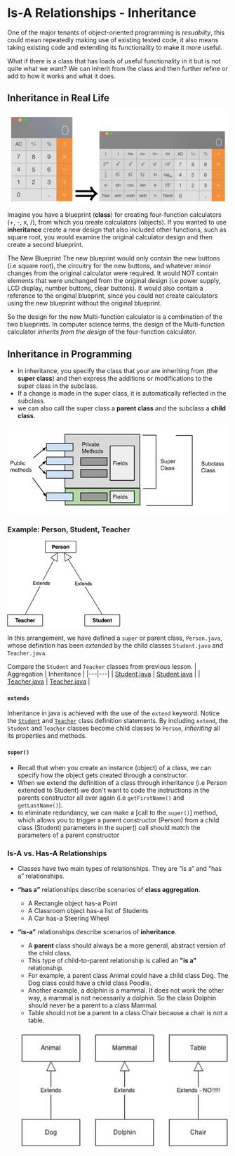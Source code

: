 # Is-A Relationships - Inheritance

One of the major tenants of object-oriented programming is *resuabiity*, this could mean repeatedly making use of existing tested code, it also means taking existing code and extending its functionality to make it more useful.

What if there is a class that has loads of useful functionality in it but is not quite what we want? We can inherit from the class and then further refine or add to how it works and what it does.

## Inheritance in Real Life
![inheritance_calc.png](inheritance_calc.png)

Imagine you have a blueprint (**class**) for creating four-function calculators (+, -, x, /), from which you create calculators (objects).  If you wanted to use **inheritance** create a new design that also included other functions, such as square root, you would examine the original calculator design and then create a second blueprint.  

The New Blueprint
The new blueprint would only contain the new buttons (i.e square root), the circuitry for the new buttons, and whatever minor changes from the original calculator were required.  It would NOT contain elements that were unchanged from the original design (i.e power supply, LCD display, number buttons, clear buttons).  It would also contain a reference to the original blueprint, since you could not create calculators using the new blueprint without the original blueprint.  

So the design for the new Multi-function calculator is a combination of the two blueprints.  In computer science terms, the design of the Multi-function calculator *inherits from the design* of the four-function calculator.

## Inheritance in Programming
* In inheritance, you specify the class that your are inheriting from (the **super class**) and then express the additions or modifications to the super class in the subclass.  
* If a change is made in the super class, it is automatically reflected in the subclass.
* we can also call the super class a **parent class** and the subclass a **child class**.

![3_5_Inheritance.png](3_5_Inheritance.png)  

### Example:  Person, Student, Teacher

![](extend.png)  

In this arrangement, we have defined a `super` or parent class, `Person.java`, whose definition has been *extended* by the child classes `Student.java` and `Teacher.java`.  

Compare the `Student` and `Teacher` classes from previous lesson.
| Aggregation  | Inheritance  |
|---|---|
| [Student.java](../lesson3_HasArelationships/Student.java)  | [Student.java](./Student.java)  |
| [Teacher.java](../lesson3_HasArelationships/Teacher.java)  | [Teacher.java](./Teacher.java)  |

#### `extends`
Inheritance in java is achieved with the use of the `extend` keyword.  Notice the [`Student`](./Student.java#L4) and [`Teacher`](./Teacher.java#L4) class definition statements.  By including `extend`, the `Student` and `Teacher` classes become child classes to `Person`, *inheriting* all its properties and methods.

#### `super()`
* Recall that when you create an instance (object) of a class, we can specify how the object gets created through a constructor.   
* When we extend the definition of a class through inheritance (i.e Person extended to Student) we don't want to code the instructions in the parents constructor all over again (i.e `getFirstName()` and `getLastName()`).
* to eliminate redundancy, we can make a [call to the `super()`] method, which allows you to trigger a parent constructor (Person) from a child class (Student)
parameters in the super() call should match the parameters of a parent constructor



### Is-A vs. Has-A Relationships
* Classes have two main types of relationships. They are “is a” and “has a” relationships.
* **“has a”** relationships describe scenarios of **class aggregation**.
  * A Rectangle object has-a Point
  * A Classroom object has-a list of Students
  * A Car has-a Steering Wheel
* **“is-a”** relationships describe scenarios of **inheritance**.
  * A **parent** class should always be a more general, abstract version of the child class. 
  * This type of child-to-parent relationship is called an **"is a"** relationship. 
  * For example, a parent class Animal could have a child class Dog. The Dog class could have a child class Poodle. 
  * Another example, a dolphin is a mammal. It does not work the other way, a mammal is not necessarily a dolphin. So the class Dolphin should never be a parent to a class Mammal. 
  * Table should not be a parent to a class Chair because a chair is not a table.

  ![isAhasA.png](isAhasA.png)  

  

  











